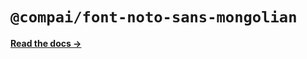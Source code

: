 # `@compai/font-noto-sans-mongolian`

[**Read the docs &rarr;**](https://components.ai/docs/typefaces/noto-sans-mongolian)
